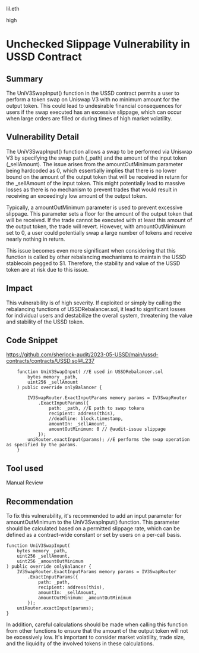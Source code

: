 lil.eth

high

# Unchecked Slippage Vulnerability in USSD Contract

## Summary

The UniV3SwapInput() function in the USSD contract permits a user to perform a token swap on Uniswap V3 with no minimum amount for the output token. This could lead to undesirable financial consequences for users if the swap executed has an excessive slippage, which can occur when large orders are filled or during times of high market volatility.

## Vulnerability Detail

The UniV3SwapInput() function allows a swap to be performed via Uniswap V3 by specifying the swap path (_path) and the amount of the input token (_sellAmount). The issue arises from the amountOutMinimum parameter being hardcoded as 0, which essentially implies that there is no lower bound on the amount of the output token that will be received in return for the _sellAmount of the input token. This might potentially lead to massive losses as there is no mechanism to prevent trades that would result in receiving an exceedingly low amount of the output token.

Typically, a amountOutMinimum parameter is used to prevent excessive slippage. This parameter sets a floor for the amount of the output token that will be received. If the trade cannot be executed with at least this amount of the output token, the trade will revert. However, with amountOutMinimum set to 0, a user could potentially swap a large number of tokens and receive nearly nothing in return.

This issue becomes even more significant when considering that this function is called by other rebalancing mechanisms to maintain the USSD stablecoin pegged to $1. Therefore, the stability and value of the USSD token are at risk due to this issue.

## Impact

This vulnerability is of high severity. If exploited or simply by calling the rebalancing functions of USSDRebalancer.sol, it lead to significant losses for individual users and destabilize the overall system, threatening the value and stability of the USSD token.

## Code Snippet
https://github.com/sherlock-audit/2023-05-USSD/main/ussd-contracts/contracts/USSD.sol#L237
```solidity
    function UniV3SwapInput( //E used in USSDRebalancer.sol
        bytes memory _path,
        uint256 _sellAmount
    ) public override onlyBalancer {
        
        IV3SwapRouter.ExactInputParams memory params = IV3SwapRouter
            .ExactInputParams({
                path: _path, //E path to swap tokens
                recipient: address(this),
                //deadline: block.timestamp,
                amountIn: _sellAmount,
                amountOutMinimum: 0 // @audit-issue slippage
            });
        uniRouter.exactInput(params); //E performs the swap operation as specified by the params.
    }
```
## Tool used

Manual Review

## Recommendation
To fix this vulnerability, it's recommended to add an input parameter for amountOutMinimum to the UniV3SwapInput() function. This parameter should be calculated based on a permitted slippage rate, which can be defined as a contract-wide constant or set by users on a per-call basis.
```solidity
function UniV3SwapInput(
    bytes memory _path,
    uint256 _sellAmount,
    uint256 _amountOutMinimum
) public override onlyBalancer {
    IV3SwapRouter.ExactInputParams memory params = IV3SwapRouter
        .ExactInputParams({
            path: _path,
            recipient: address(this),
            amountIn: _sellAmount,
            amountOutMinimum: _amountOutMinimum
        });
    uniRouter.exactInput(params);
}
```
In addition, careful calculations should be made when calling this function from other functions to ensure that the amount of the output token will not be excessively low. It's important to consider market volatility, trade size, and the liquidity of the involved tokens in these calculations.